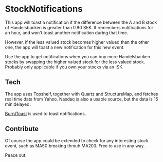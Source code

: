 # StockNotifications

This app will toast a notification if the difference between the A and B stock of Handelsbanken is greater than 0.80 SEK. It remembers notifications for an hour, and won't toast another notification during that time.

However, if the less valued stock becomes higher valued than the other one, the app will toast a new notification for this new event.

Use the app to get notifications when you can buy more Handelsbanken stocks by swapping the higher valued stock for the less valued stock. Probably only applicable if you own your stocks via an ISK.

## Tech
The app uses Topshelf, together with Quartz and StructureMap, and fetches real time data from Yahoo. Nasdaq is also a usable source, but the data is 15 min delayed.

[BurntToast](https://github.com/Windos/BurntToast) is used to toast notifications.

## Contribute
Of course the app could be extended to check for any interesting stock event, such as MA50 breaking throuh MA200. Free to use in any way.

Peace out.